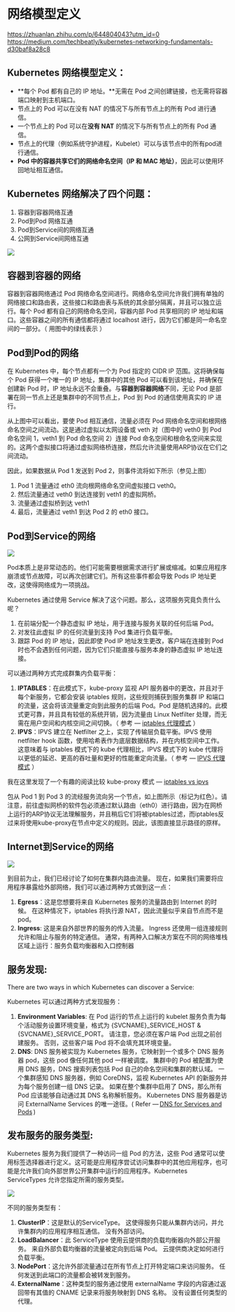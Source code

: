 # 网络模型定义
https://zhuanlan.zhihu.com/p/644804043?utm_id=0
https://medium.com/techbeatly/kubernetes-networking-fundamentals-d30baf8a28c8

## Kubernetes 网络模型定义：

-   **每个 Pod 都有自己的 IP 地址。**无需在 Pod 之间创建链接，也无需将容器端口映射到主机端口。
-   节点上的 Pod 可以在没有 NAT 的情况下与所有节点上的所有 Pod 进行通信。
-   一个节点上的 Pod 可以在**没有 NAT** 的情况下与所有节点上的所有 Pod 通信。
-   节点上的代理（例如系统守护进程，Kubelet）可以与该节点中的所有pod进行通信。
-   **Pod 中的容器共享它们的网络命名空间（IP 和 MAC 地址）**，因此可以使用环回地址相互通信。

## Kubernetes 网络解决了四个问题：

1.  容器到容器网络互通
2.  Pod到Pod 网络互通
3.  Pod到Service间的网络互通
4.  公网到Service间网络互通

![](https://miro.medium.com/v2/resize:fit:1100/format:webp/1*-ze224LkGbwRbgIC-7w5dg.jpeg)

  

## 容器到容器的网络

容器到容器网络通过 Pod 网络命名空间进行。网络命名空间允许我们拥有单独的网络接口和路由表，这些接口和路由表与系统的其余部分隔离，并且可以独立运行。每个 Pod 都有自己的网络命名空间，容器内部 Pod 共享相同的 IP 地址和端口。这些容器之间的所有通信都将通过 localhost 进行，因为它们都是同一命名空间的一部分。（ 用图中的绿线表示 ）

## Pod到Pod的网络

在 Kubernetes 中，每个节点都有一个为 Pod 指定的 CIDR IP 范围。这将确保每个 Pod 获得一个唯一的 IP 地址，集群中的其他 Pod 可以看到该地址，并确保在创建新 Pod 时，IP 地址永远不会重叠。与**容器到容器网络**不同，无论 Pod 是部署在同一节点上还是集群中的不同节点上，Pod 到 Pod 的通信使用真实的 IP 进行。

从上图中可以看出，要使 Pod 相互通信，流量必须在 Pod 网络命名空间和根网络命名空间之间流动。这是通过虚拟以太网设备或 veth 对（图中的 veth0 到 Pod 命名空间 1，veth1 到 Pod 命名空间 2）连接 Pod 命名空间和根命名空间来实现的。这两个虚拟接口将通过虚拟网络桥连接，然后允许流量使用ARP协议在它们之间流动。

因此，如果数据从 Pod 1 发送到 Pod 2，则事件流将如下所示（参见上图）

1.  Pod 1 流量通过 eth0 流向根网络命名空间虚拟接口 veth0。
2.  然后流量通过 veth0 到达连接到 veth1 的虚拟网桥。
3.  流量通过虚拟桥到达 veth1
4.  最后，流量通过 veth1 到达 Pod 2 的 eth0 接口。

## Pod到Service的网络

![](https://miro.medium.com/v2/resize:fit:1100/format:webp/1*B0AmH3WpQ0GYSRPw0NMK-g.jpeg)

  
Pod本质上是非常动态的。他们可能需要根据需求进行扩展或缩减。如果应用程序崩溃或节点故障，可以再次创建它们。所有这些事件都会导致 Pods IP 地址更改，这使得网络成为一项挑战。

Kubernetes 通过使用 Service 解决了这个问题。那么，这项服务究竟负责什么呢？

1.  在前端分配一个静态虚拟 IP 地址，用于连接与服务关联的任何后端 Pod。
2.  对发往此虚拟 IP 的任何流量到支持 Pod 集进行负载平衡。
3.  跟踪 Pod 的 IP 地址，因此即使 Pod IP 地址发生更改，客户端在连接到 Pod 时也不会遇到任何问题，因为它们只能直接与服务本身的静态虚拟 IP 地址连接。

可以通过两种方式完成群集内负载平衡：

1.  **IPTABLES**：在此模式下，kube-proxy 监视 API 服务器中的更改，并且对于每个新服务，它都会安装 iptables 规则，这些规则捕获到服务集群 IP 和端口的流量，这会将该流量重定向到此服务的后端 Pod。Pod 是随机选择的。此模式更可靠，并且具有较低的系统开销，因为流量由 Linux Netfilter 处理，而无需在用户空间和内核空间之间切换。（ 参考 — [iptables 代理模式](https://kubernetes.io/docs/concepts/services-networking/service/%23proxy-mode-iptables) ）
2.  **IPVS**：IPVS 建立在 Netfilter 之上，实现了传输层负载平衡。IPVS 使用 netfilter hook 函数，使用哈希表作为底层数据结构，并在内核空间中工作。这意味着与 iptables 模式下的 kube 代理相比，IPVS 模式下的 kube 代理将以更低的延迟、更高的吞吐量和更好的性能重定向流量。（ 参考 — [IPVS 代理模式](https://kubernetes.io/blog/2018/07/09/ipvs-based-in-cluster-load-balancing-deep-dive/) ）

我在这里发现了一个有趣的阅读比较 kube-proxy 模式 — [iptables vs ipvs](https://www.tigera.io/blog/comparing-kube-proxy-modes-iptables-or-ipvs/)

包从 Pod 1 到 Pod 3 的流经服务流向另一个节点，如上图所示（标记为红色）。请注意，前往虚拟网桥的软件包必须通过默认路由（eth0）进行路由，因为在网桥上运行的ARP协议无法理解服务，并且稍后它们将被iptables过滤，而iptables反过来将使用kube-proxy在节点中定义的规则。因此，该图直接显示路径的原样。

## Internet到Service的网络

  

![](https://miro.medium.com/v2/resize:fit:1100/format:webp/1*kQEAKUXMcCy5DtysZkiM0A.jpeg)

到目前为止，我们已经讨论了如何在集群内路由流量。 现在，如果我们需要将应用程序暴露给外部网络，我们可以通过两种方式做到这一点：

1.  **Egress**：这是您想要将来自 Kubernetes 服务的流量路由到 Internet 的时候。 在这种情况下，iptables 将执行源 NAT，因此流量似乎来自节点而不是 pod。
2.  **Ingress**: 这是来自外部世界的服务的传入流量。 Ingress 还使用一组连接规则允许和阻止与服务的特定通信。 通常，有两种入口解决方案在不同的网络堆栈区域上运行：服务负载均衡器和入口控制器

## 服务发现:

There are two ways in which Kubernetes can discover a Service:

Kubernetes 可以通过两种方式发现服务：

1.  **Environment Variables**: 在 Pod 运行的节点上运行的 kubelet 服务负责为每个活动服务设置环境变量，格式为 \{SVCNAME}\_SERVICE\_HOST & \{SVCNAME}\_SERVICE\_PORT。 请注意，您必须在客户端 Pod 出现之前创建服务。 否则，这些客户端 Pod 将不会填充其环境变量。
2.  **DNS**: DNS 服务被实现为 Kubernetes 服务，它映射到一个或多个 DNS 服务器 pod，这些 pod 像任何其他 pod 一样被调度。 集群中的 Pod 被配置为使用 DNS 服务，DNS 搜索列表包括 Pod 自己的命名空间和集群的默认域。 一个集群感知 DNS 服务器，例如 CoreDNS，监视 Kubernetes API 的新服务并为每个服务创建一组 DNS 记录。 如果在整个集群中启用了 DNS，那么所有 Pod 应该能够自动通过其 DNS 名称解析服务。 Kubernetes DNS 服务器是访问 ExternalName Services 的唯一途径。( Refer — [DNS for Services and Pods](https://kubernetes.io/docs/concepts/services-networking/service/%23discovering-services) )

## 发布服务的服务类型:

Kubernetes 服务为我们提供了一种访问一组 Pod 的方法，这些 Pod 通常可以使用标签选择器进行定义。这可能是应用程序尝试访问集群中的其他应用程序，也可能是允许我们向外部世界公开集群中运行的应用程序。Kubernetes ServiceTypes 允许您指定所需的服务类型。


![](https://miro.medium.com/v2/resize:fit:1100/0*4i9ixAtDnd7HiaV7)

  

不同的服务类型有：

1.  **ClusterIP**：这是默认的ServiceType。 这使得服务只能从集群内访问，并允许集群内的应用程序相互通信。 没有外部访问。
2.  **LoadBalancer**：此 ServiceType 使用云提供商的负载均衡器向外部公开服务。 来自外部负载均衡器的流量被定向到后端 Pod。 云提供商决定如何进行负载平衡。
3.  **NodePort**：这允许外部流量通过在所有节点上打开特定端口来访问服务。 任何发送到此端口的流量都会被转发到服务。
4.  **ExternalName**：这种类型的服务通过使用 externalName 字段的内容通过返回带有其值的 CNAME 记录来将服务映射到 DNS 名称。 没有设置任何类型的代理。